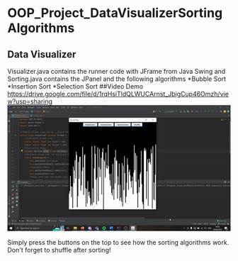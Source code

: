 # OOP_Project_DataVisualizerSortingAlgorithms
## Data Visualizer
Visualizer.java contains the runner code with JFrame from Java Swing and Sorting.java contains the JPanel and the following algorithms
*Bubble Sort
*Insertion Sort
*Selection Sort
##Video Demo
https://drive.google.com/file/d/1rqHsiTldQLWUCArnst_JbigCup46Omzh/view?usp=sharing
![](https://github.com/CH1MP5T0N/OOP_Project_DataVisualizerSortingAlgorithms/blob/main/docs/ezgif-2-fe44dc3d68.gif)

Simply press the buttons on the top to see how the sorting algorithms work. Don't forget to shuffle after sorting!

